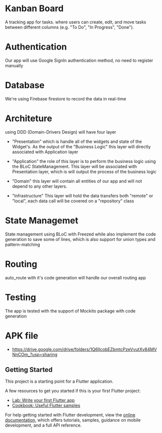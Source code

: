 # Kanban Board

A tracking app for tasks.
where users can create, edit, and move tasks between different columns (e.g. "To Do", "In Progress", "Done").

# Authentication
Our app will use Google SignIn authentication method, no need to register manually

# Database
We're using Firebase firestore to record the data in real-time

# Architeture
using DDD (Domain-Drivers Design) will have four layer
- "Presentation"
    which is handle all of the widgets and state of the Widget's.
    As the output of the "Business Logic" this layer will directly associated with Application layer 

- "Application"
    the role of this layer is to perform the business logic using the BLoC StateManagement.
    This layer will be associated with Presentation layer, which is will output the process of the business logic

- "Domain"
    this layer will contain all entities of our app and will not depend to any other layers.

- "Infrastructure"
    This layer will hold the data transfers both "remote" or "local", each data call will be covered on a "repository" class

# State Managemet
State management using BLoC with Freezed while also implement the code generation to save some of lines, which is also support
for union types and pattern-matching

# Routing
auto_route with it's code generation will handle our overall routing app

# Testing
The app is tested with the support of Mockito package with code generation

# APK file
- https://drive.google.com/drive/folders/1Q6IlcobEZbmtcPzeVvutXv84MVNnCOm_?usp=sharing

## Getting Started

This project is a starting point for a Flutter application.

A few resources to get you started if this is your first Flutter project:

- [Lab: Write your first Flutter app](https://docs.flutter.dev/get-started/codelab)
- [Cookbook: Useful Flutter samples](https://docs.flutter.dev/cookbook)

For help getting started with Flutter development, view the
[online documentation](https://docs.flutter.dev/), which offers tutorials,
samples, guidance on mobile development, and a full API reference.
